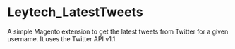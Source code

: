 # Leytech_LatestTweets
A simple Magento extension to get the latest tweets from Twitter for a given username. It uses the Twitter API v1.1.

